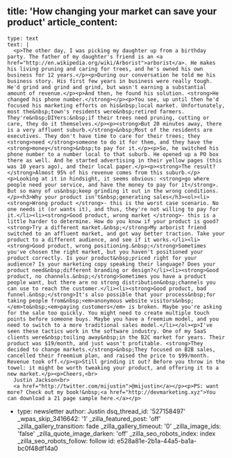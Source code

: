 title: 'How changing your market can save your product'
article_content:
  -
    type: text
    text: |
      <p>The other day, I was picking my daughter up from a birthday party. The father of my daughter's friend is an <a href="http://en.wikipedia.org/wiki/Arborist">arborist</a>. He makes his living pruning and caring for trees, and he's owned his own business for 12 years.</p><p>During our conversation he told me his business story. His first few years in business were really tough. He'd grind and grind and grind, but wasn't earning a substantial amount of revenue.</p><p>And then, he found his solution. <strong>He changed his phone number.</strong></p><p>You see, up until then he'd focused his marketing efforts on his&nbsp;local market. Unfortunately, most the&nbsp;town's residents were&nbsp;retired farmers. They're&nbsp;DIYers:&nbsp;if their trees need pruning, cutting or care, they do it themselves.</p><p><strong>But 20 minutes away, there is a very affluent suburb.</strong>&nbsp;Most of the residents are executives. They don't have time to care for their trees; they <strong>need </strong>someone to do it for them, and they have the <strong>money</strong>&nbsp;to pay for it.</p><p>So, he switched his phone number to a number local to that suburb. He opened up a PO box there as well. And he started advertising in their yellow pages (this was 10 years ago), and their local paper.</p><p><strong>The result? </strong>Almost 95% of his revenue comes from this suburb.</p><p>Looking at it in hindsight, it seems obvious: <strong>go where people need your service, and have the money to pay for it</strong>. But so many of us&nbsp;keep grinding it out in the wrong conditions.</p><h3>Why your product isn't&nbsp;generating sales</h3><ol><li><strong>Wrong product </strong>- this is the worst case scenario. No one needs it (or wants it), and thus, they're not willing to pay for it.</li><li><strong>Good product, wrong market </strong>- this is a little harder to determine. How do you know if your product is good? <strong>Try a different market.&nbsp;</strong>My arborist friend switched to an affluent market, and got way better traction. Take your product to a different audience, and see if it works.</li><li><strong>Good product, wrong positioning.&nbsp;</strong>Sometimes you've chosen the right market, but you haven't positioned your product correctly. Is your product&nbsp;priced right for your audience? Is your marketing copy speaking their language? Does your product need&nbsp;different branding or design?</li><li><strong>Good product, no channels.&nbsp;</strong>Sometimes you have a product people want, but there are no strong distribution&nbsp;channels you can use to reach the customer.</li><li><strong>Good product, bad funnel.&nbsp;</strong>It's also possible that your process&nbsp;for taking people from&nbsp;<em>anonymous website visitors&nbsp;</em>to&nbsp;<em>paying customers</em> is broken. Maybe you're asking for the sale too quickly. You might need to create multiple touch points before someone buys. Maybe you have a freemium model, and you need to switch to a more traditional sales model.</li></ol><p>I've seen these tactics work in the software industry. One of my SaaS clients were&nbsp;toiling away&nbsp;in the B2C market for years. Their product was $19/month, and just wasn't profitable. <strong>They decided to change markets.</strong>&nbsp;They focused on B2B sales, cancelled their freemium plan, and raised the price to $99/month. Revenue took off.</p><p>Still grinding it out? Before you throw in the towel: it might be worth tweaking your product, and offering it to a new market.</p><p>Cheers,<br>
      Justin Jackson<br>
      <a href="http://twitter.com/mijustin">@mijustin</a></p><p>PS: want more? Check out my book!&nbsp;<a href="http://devmarketing.xyz">You can download a 21 page sample here.</a></p>
  -
    type: newsletter
author: Justin
dsq_thread_id: '527158497'
_wpas_skip_3416642: '1'
_zilla_featured_post: 'off'
_zilla_gallery_transition: fade
_zilla_gallery_timeout: '0'
_zilla_image_ids: 'false'
_zilla_quote_image_darken: 'off'
_zilla_seo_robots_index: index
_zilla_seo_robots_follow: follow
id: e528a81e-2b1a-44a5-ba1a-bc0f48df14a0
